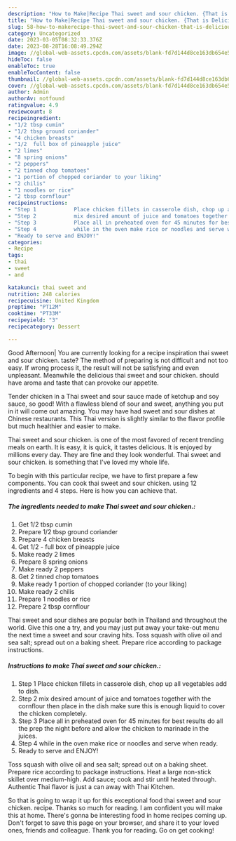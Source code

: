 ```yaml
---
description: "How to Make|Recipe Thai sweet and sour chicken. {That is Delicious"
title: "How to Make|Recipe Thai sweet and sour chicken. {That is Delicious"
slug: 58-how-to-makerecipe-thai-sweet-and-sour-chicken-that-is-delicious
category: Uncategorized
date: 2023-03-05T08:32:33.376Z
date: 2023-08-28T16:08:49.294Z
image: //global-web-assets.cpcdn.com/assets/blank-fd7d144d8ce163db654e5a02c40b08a2775adb7897d16e4062681dc7e1b2800f.png
hideToc: false
enableToc: true
enableTocContent: false
thumbnail: //global-web-assets.cpcdn.com/assets/blank-fd7d144d8ce163db654e5a02c40b08a2775adb7897d16e4062681dc7e1b2800f.png
cover: //global-web-assets.cpcdn.com/assets/blank-fd7d144d8ce163db654e5a02c40b08a2775adb7897d16e4062681dc7e1b2800f.png
author: Admin
authorAv: notfound
ratingvalue: 4.9
reviewcount: 8
recipeingredient:
- "1/2 tbsp cumin"
- "1/2 tbsp ground coriander"
- "4 chicken breasts"
- "1/2  full box of pineapple juice"
- "2 limes"
- "8 spring onions"
- "2 peppers"
- "2 tinned chop tomatoes"
- "1 portion of chopped coriander to your liking"
- "2 chilis"
- "1 noodles or rice"
- "2 tbsp cornflour"
recipeinstructions:
- "Step 1            Place chicken fillets in casserole dish, chop up all vegetables add to dish."
- "Step 2            mix desired amount of juice and tomatoes together with the cornflour then place in the dish make sure this is enough liquid to cover the chicken completely."
- "Step 3            Place all in preheated oven for 45 minutes for best results do all the prep the night before and allow the chicken to marinade in the juices."
- "Step 4            while in the oven make rice or noodles and serve when ready."
- "Ready to serve and ENJOY!"
categories:
- Recipe
tags:
- thai
- sweet
- and

katakunci: thai sweet and 
nutrition: 248 calories
recipecuisine: United Kingdom
preptime: "PT12M"
cooktime: "PT33M"
recipeyield: "3"
recipecategory: Dessert

---
```



Good Afternoon| You are currently looking for a recipe inspiration thai sweet and sour chicken. taste? The method of preparing is not difficult and not too easy. If wrong process it, the result will not be satisfying and even unpleasant. Meanwhile the delicious thai sweet and sour chicken. should have aroma and taste that can provoke our appetite.





Tender chicken in a Thai sweet and sour sauce made of ketchup and soy sauce, so good! With a flawless blend of sour and sweet, anything you put in it will come out amazing. You may have had sweet and sour dishes at Chinese restaurants. This Thai version is slightly similar to the flavor profile but much healthier and easier to make.

Thai sweet and sour chicken. is one of the most favored of recent trending meals on earth. It is easy, it is quick, it tastes delicious. It is enjoyed by millions every day. They are fine and they look wonderful. Thai sweet and sour chicken. is something that I've loved my whole life.


To begin with this particular recipe, we have to first prepare a few components. You can cook thai sweet and sour chicken. using 12 ingredients and 4 steps. Here is how you can achieve that.

<!--inarticleads1-->

##### The ingredients needed to make Thai sweet and sour chicken.:

1. Get 1/2 tbsp cumin
1. Prepare 1/2 tbsp ground coriander
1. Prepare 4 chicken breasts
1. Get 1/2 - full box of pineapple juice
1. Make ready 2 limes
1. Prepare 8 spring onions
1. Make ready 2 peppers
1. Get 2 tinned chop tomatoes
1. Make ready 1 portion of chopped coriander (to your liking)
1. Make ready 2 chilis
1. Prepare 1 noodles or rice
1. Prepare 2 tbsp cornflour


Thai sweet and sour dishes are popular both in Thailand and throughout the world. Give this one a try, and you may just put away your take-out menu the next time a sweet and sour craving hits. Toss squash with olive oil and sea salt; spread out on a baking sheet. Prepare rice according to package instructions. 

<!--inarticleads2-->

##### Instructions to make Thai sweet and sour chicken.:

1. Step 1            Place chicken fillets in casserole dish, chop up all vegetables add to dish.
1. Step 2            mix desired amount of juice and tomatoes together with the cornflour then place in the dish make sure this is enough liquid to cover the chicken completely.
1. Step 3            Place all in preheated oven for 45 minutes for best results do all the prep the night before and allow the chicken to marinade in the juices.
1. Step 4            while in the oven make rice or noodles and serve when ready.
1. Ready to serve and ENJOY!

Toss squash with olive oil and sea salt; spread out on a baking sheet. Prepare rice according to package instructions. Heat a large non-stick skillet over medium-high. Add sauce; cook and stir until heated through. Authentic Thai flavor is just a can away with Thai Kitchen. 

So that is going to wrap it up for this exceptional food thai sweet and sour chicken. recipe. Thanks so much for reading. I am confident you will make this at home. There's gonna be interesting food in home recipes coming up. Don't forget to save this page on your browser, and share it to your loved ones, friends and colleague. Thank you for reading. Go on get cooking!
